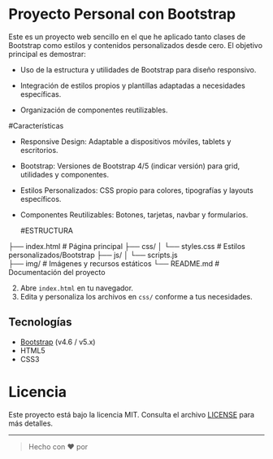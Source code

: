 # Proyecto Personal con Bootstrap
Este es un proyecto web sencillo en el que he aplicado tanto clases de Bootstrap como estilos y contenidos personalizados desde cero. El objetivo principal es demostrar:

- Uso de la estructura y utilidades de Bootstrap para diseño responsivo.

- Integración de estilos propios y plantillas adaptadas a necesidades específicas.

- Organización de componentes reutilizables.

#Características
- Responsive Design: Adaptable a dispositivos móviles, tablets y escritorios.

- Bootstrap: Versiones de Bootstrap 4/5 (indicar versión) para grid, utilidades y componentes.

- Estilos Personalizados: CSS propio para colores, tipografías y layouts específicos.

- Componentes Reutilizables: Botones, tarjetas, navbar y formularios.

  #ESTRUCTURA

├── index.html          # Página principal
├── css/
│   └── styles.css      # Estilos personalizados/Bootstrap
├── js/
│   └── scripts.js      
├── img/                # Imágenes y recursos estáticos
└── README.md           # Documentación del proyecto

2. Abre `index.html` en tu navegador.
3. Edita y personaliza los archivos en `css/` conforme a tus necesidades.

## Tecnologías

- [Bootstrap](https://getbootstrap.com/) (v4.6 / v5.x)
- HTML5
- CSS3

# Licencia

Este proyecto está bajo la licencia MIT. Consulta el archivo [LICENSE](LICENSE) para más detalles.

---

> Hecho con ❤️ por

